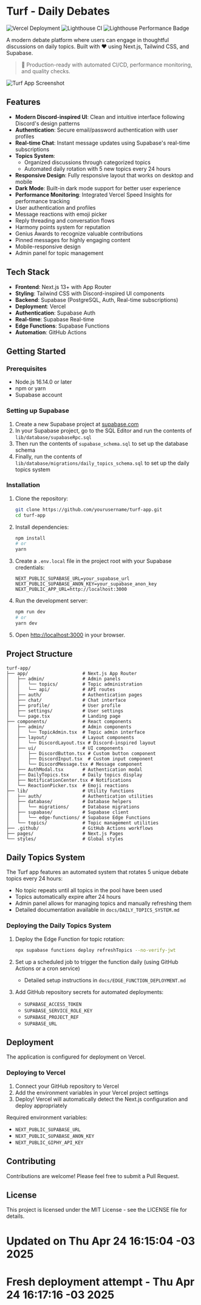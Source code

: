 # Turf - Daily Debates

![Vercel Deployment](https://img.shields.io/github/deployments/marceloranieri/turf-app/production?label=Vercel%20Deployment&style=for-the-badge&logo=vercel)
![Lighthouse CI](https://img.shields.io/github/actions/workflow/status/marceloranieri/turf-app/lighthouse.yml?branch=main&label=Lighthouse%20Audit&style=for-the-badge&logo=githubactions)
![Lighthouse Performance Badge](https://github.com/marceloranieri/turf-app/actions/workflows/lighthouse.yml/badge.svg)

A modern debate platform where users can engage in thoughtful discussions on daily topics. Built with ❤️ using Next.js, Tailwind CSS, and Supabase.

> 🚀 Production-ready with automated CI/CD, performance monitoring, and quality checks.

![Turf App Screenshot](public/screenshots/turf-app-preview.png)

## Features

- **Modern Discord-inspired UI**: Clean and intuitive interface following Discord's design patterns
- **Authentication**: Secure email/password authentication with user profiles
- **Real-time Chat**: Instant message updates using Supabase's real-time subscriptions
- **Topics System**: 
  - Organized discussions through categorized topics
  - Automated daily rotation with 5 new topics every 24 hours
- **Responsive Design**: Fully responsive layout that works on desktop and mobile
- **Dark Mode**: Built-in dark mode support for better user experience
- **Performance Monitoring**: Integrated Vercel Speed Insights for performance tracking
- User authentication and profiles
- Message reactions with emoji picker
- Reply threading and conversation flows
- Harmony points system for reputation
- Genius Awards to recognize valuable contributions
- Pinned messages for highly engaging content
- Mobile-responsive design
- Admin panel for topic management

## Tech Stack

- **Frontend**: Next.js 13+ with App Router
- **Styling**: Tailwind CSS with Discord-inspired UI components
- **Backend**: Supabase (PostgreSQL, Auth, Real-time subscriptions)
- **Deployment**: Vercel
- **Authentication**: Supabase Auth
- **Real-time**: Supabase Real-time
- **Edge Functions**: Supabase Functions
- **Automation**: GitHub Actions

## Getting Started

### Prerequisites

- Node.js 16.14.0 or later
- npm or yarn
- Supabase account

### Setting up Supabase

1. Create a new Supabase project at [supabase.com](https://supabase.com)
2. In your Supabase project, go to the SQL Editor and run the contents of `lib/database/supabaseRpc.sql` 
3. Then run the contents of `supabase_schema.sql` to set up the database schema
4. Finally, run the contents of `lib/database/migrations/daily_topics_schema.sql` to set up the daily topics system

### Installation

1. Clone the repository:
   ```bash
   git clone https://github.com/yourusername/turf-app.git
   cd turf-app
   ```

2. Install dependencies:
   ```bash
   npm install
   # or
   yarn
   ```

3. Create a `.env.local` file in the project root with your Supabase credentials:
   ```
   NEXT_PUBLIC_SUPABASE_URL=your_supabase_url
   NEXT_PUBLIC_SUPABASE_ANON_KEY=your_supabase_anon_key
   NEXT_PUBLIC_APP_URL=http://localhost:3000
   ```

4. Run the development server:
   ```bash
   npm run dev
   # or
   yarn dev
   ```

5. Open [http://localhost:3000](http://localhost:3000) in your browser.

## Project Structure

```
turf-app/
├── app/                    # Next.js App Router
│   ├── admin/              # Admin panels
│   │   └── topics/         # Topic administration
│   │   └── api/            # API routes
│   ├── auth/               # Authentication pages
│   ├── chat/               # Chat interface
│   ├── profile/            # User profile
│   ├── settings/           # User settings
│   └── page.tsx            # Landing page
├── components/             # React components
│   ├── admin/              # Admin components
│   │   └── TopicAdmin.tsx  # Topic admin interface
│   ├── layout/             # Layout components
│   │   └── DiscordLayout.tsx # Discord-inspired layout
│   ├── ui/                 # UI components
│   │   ├── DiscordButton.tsx # Custom button component
│   │   ├── DiscordInput.tsx  # Custom input component
│   │   └── DiscordMessage.tsx # Message component
│   ├── AuthModal.tsx       # Authentication modal
│   ├── DailyTopics.tsx     # Daily topics display
│   ├── NotificationCenter.tsx # Notifications
│   └── ReactionPicker.tsx  # Emoji reactions
├── lib/                    # Utility functions
│   ├── auth/               # Authentication utilities
│   ├── database/           # Database helpers
│   │   └── migrations/     # Database migrations
│   ├── supabase/           # Supabase client
│   │   └── edge-functions/ # Supabase Edge Functions
│   └── topics/             # Topic management utilities
├── .github/                # GitHub Actions workflows
├── pages/                  # Next.js Pages
└── styles/                 # Global styles
```

## Daily Topics System

The Turf app features an automated system that rotates 5 unique debate topics every 24 hours:

- No topic repeats until all topics in the pool have been used
- Topics automatically expire after 24 hours
- Admin panel allows for managing topics and manually refreshing them
- Detailed documentation available in `docs/DAILY_TOPICS_SYSTEM.md`

### Deploying the Daily Topics System

1. Deploy the Edge Function for topic rotation:
   ```bash
   npx supabase functions deploy refreshTopics --no-verify-jwt
   ```

2. Set up a scheduled job to trigger the function daily (using GitHub Actions or a cron service)
   - Detailed setup instructions in `docs/EDGE_FUNCTION_DEPLOYMENT.md`

3. Add GitHub repository secrets for automated deployments:
   - `SUPABASE_ACCESS_TOKEN`
   - `SUPABASE_SERVICE_ROLE_KEY`
   - `SUPABASE_PROJECT_REF`
   - `SUPABASE_URL`

## Deployment

The application is configured for deployment on Vercel.

### Deploying to Vercel

1. Connect your GitHub repository to Vercel
2. Add the environment variables in your Vercel project settings
3. Deploy! Vercel will automatically detect the Next.js configuration and deploy appropriately

Required environment variables:
- `NEXT_PUBLIC_SUPABASE_URL`
- `NEXT_PUBLIC_SUPABASE_ANON_KEY`
- `NEXT_PUBLIC_GIPHY_API_KEY`

## Contributing

Contributions are welcome! Please feel free to submit a Pull Request.

## License

This project is licensed under the MIT License - see the LICENSE file for details.
# Updated on Thu Apr 24 16:15:04 -03 2025
# Fresh deployment attempt - Thu Apr 24 16:17:16 -03 2025
